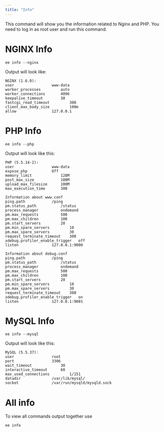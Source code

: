 ```yaml
---
title: "Info"
---
```



This command will show you the information related to Nginx and PHP. You need to log in as root user and run this command.

# NGINX Info

	ee info --nginx

Output will look like:

	NGINX (1.6.0):
	user				 www-data
	worker_processes		 auto
	worker_connections		 4096
	keepalive_timeout		 30
	fastcgi_read_timeout		 300
	client_max_body_size		 100m
	allow				 127.0.0.1 

# PHP Info

	ee info --php

Output will look like this:

	PHP (5.5.14-2):
	user				 www-data
	expose_php			 Off
	memory_limit			 128M
	post_max_size			 100M
	upload_max_filesize		 100M
	max_execution_time		 300

	Information about www.conf
	ping.path			 /ping
	pm.status_path			 /status
	process_manager			 ondemand
	pm.max_requests			 500
	pm.max_children			 100
	pm.start_servers		 20
	pm.min_spare_servers		 10
	pm.max_spare_servers		 30
	request_terminate_timeout	 300
	xdebug.profiler_enable_trigger	 off
	listen				 127.0.0.1:9000

	Information about debug.conf
	ping.path			 /ping
	pm.status_path			 /status
	process_manager			 ondemand
	pm.max_requests			 500
	pm.max_children			 100
	pm.start_servers		 20
	pm.min_spare_servers		 10
	pm.max_spare_servers		 30
	request_terminate_timeout	 300
	xdebug.profiler_enable_trigger	 on
	listen				 127.0.0.1:9001

# MySQL Info

	ee info --mysql

Output will look like this:

	MySQL (5.5.37):
	user				 root
	port				 3306
	wait_timeout			 30
	interactive_timeout		 60
	max_used_connections		 1/151
	datadir				 /var/lib/mysql/
	socket				 /var/run/mysqld/mysqld.sock

# All info
To view all commands output together use

	ee info


